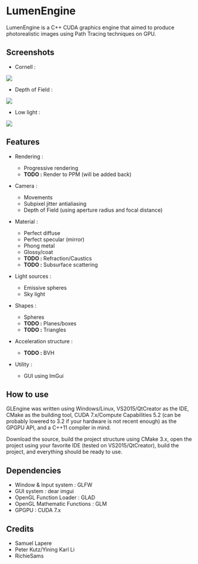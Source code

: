 LumenEngine
======

LumenEngine is a C++ CUDA graphics engine that aimed to produce photorealistic images using Path Tracing techniques on GPU.

Screenshots
------

* Cornell :

![](https://image.ibb.co/nGCnCk/lumen_Cornell1.png)

* Depth of Field :

![](https://image.ibb.co/kvzZsk/lumen_Dof1.png)

* Low light :

![](https://image.ibb.co/fanb55/lumenlowlight1.png)


Features
------

* Rendering :
	* Progressive rendering
	* **TODO :** Render to PPM (will be added back)

* Camera :
    * Movements
	* Subpixel jitter antialiasing
	* Depth of Field (using aperture radius and focal distance)

* Material :
	* Perfect diffuse
	* Perfect specular (mirror)
	* Phong metal
	* Glossy/coat
	* **TODO :** Refraction/Caustics
	* **TODO :** Subsurface scattering

* Light sources :
    * Emissive spheres
    * Sky light

* Shapes :
    * Spheres
    * **TODO :** Planes/boxes
    * **TODO :** Triangles

* Acceleration structure :
	* **TODO :** BVH
 
* Utility :
    * GUI using ImGui

How to use
------

GLEngine was written using Windows/Linux, VS2015/QtCreator as the IDE, CMake as the building tool, CUDA 7.x/Compute Capabilities 5.2 (can be probably lowered to 3.2 if your hardware is not recent enough) as the GPGPU API, and a C++11 compiler in mind.

Download the source, build the project structure using CMake 3.x, open the project using your favorite IDE (tested on VS2015/QtCreator), build the project, and everything should be ready to use.

Dependencies
------

- Window & Input system : GLFW
- GUI system : dear imgui
- OpenGL Function Loader : GLAD
- OpenGL Mathematic Functions : GLM
- GPGPU : CUDA 7.x

Credits
------

- Samuel Lapere
- Peter Kutz/Yining Karl Li
- RichieSams
